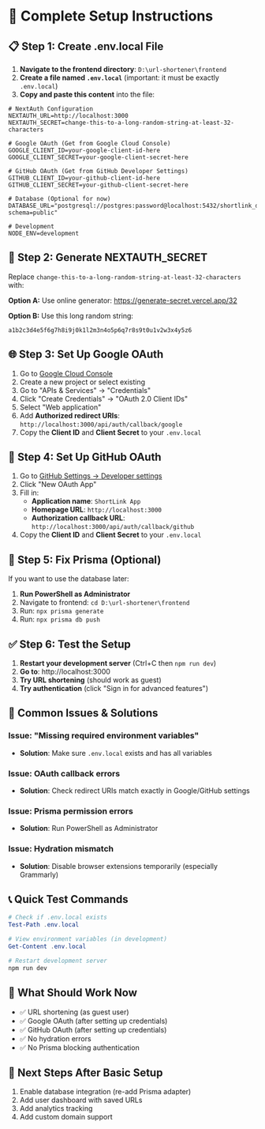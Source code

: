 # 🚀 Complete Setup Instructions

## 📋 **Step 1: Create .env.local File**

1. **Navigate to the frontend directory**: `D:\url-shortener\frontend`
2. **Create a file named `.env.local`** (important: it must be exactly `.env.local`)
3. **Copy and paste this content** into the file:

```env
# NextAuth Configuration
NEXTAUTH_URL=http://localhost:3000
NEXTAUTH_SECRET=change-this-to-a-long-random-string-at-least-32-characters

# Google OAuth (Get from Google Cloud Console)
GOOGLE_CLIENT_ID=your-google-client-id-here
GOOGLE_CLIENT_SECRET=your-google-client-secret-here

# GitHub OAuth (Get from GitHub Developer Settings)
GITHUB_CLIENT_ID=your-github-client-id-here
GITHUB_CLIENT_SECRET=your-github-client-secret-here

# Database (Optional for now)
DATABASE_URL="postgresql://postgres:password@localhost:5432/shortlink_db?schema=public"

# Development
NODE_ENV=development
```

## 🔐 **Step 2: Generate NEXTAUTH_SECRET**

Replace `change-this-to-a-long-random-string-at-least-32-characters` with:

**Option A:** Use online generator: https://generate-secret.vercel.app/32

**Option B:** Use this long random string:
```
a1b2c3d4e5f6g7h8i9j0k1l2m3n4o5p6q7r8s9t0u1v2w3x4y5z6
```

## 🌐 **Step 3: Set Up Google OAuth**

1. Go to [Google Cloud Console](https://console.cloud.google.com/)
2. Create a new project or select existing
3. Go to "APIs & Services" → "Credentials"
4. Click "Create Credentials" → "OAuth 2.0 Client IDs"
5. Select "Web application"
6. Add **Authorized redirect URIs**: `http://localhost:3000/api/auth/callback/google`
7. Copy the **Client ID** and **Client Secret** to your `.env.local`

## 🐙 **Step 4: Set Up GitHub OAuth**

1. Go to [GitHub Settings → Developer settings](https://github.com/settings/developers)
2. Click "New OAuth App"
3. Fill in:
   - **Application name**: `ShortLink App`
   - **Homepage URL**: `http://localhost:3000`
   - **Authorization callback URL**: `http://localhost:3000/api/auth/callback/github`
4. Copy the **Client ID** and **Client Secret** to your `.env.local`

## 🔧 **Step 5: Fix Prisma (Optional)**

If you want to use the database later:

1. **Run PowerShell as Administrator**
2. Navigate to frontend: `cd D:\url-shortener\frontend`
3. Run: `npx prisma generate`
4. Run: `npx prisma db push`

## ✅ **Step 6: Test the Setup**

1. **Restart your development server** (Ctrl+C then `npm run dev`)
2. **Go to**: http://localhost:3000
3. **Try URL shortening** (should work as guest)
4. **Try authentication** (click "Sign in for advanced features")

## 🚨 **Common Issues & Solutions**

### Issue: "Missing required environment variables"
- **Solution**: Make sure `.env.local` exists and has all variables

### Issue: OAuth callback errors
- **Solution**: Check redirect URIs match exactly in Google/GitHub settings

### Issue: Prisma permission errors
- **Solution**: Run PowerShell as Administrator

### Issue: Hydration mismatch
- **Solution**: Disable browser extensions temporarily (especially Grammarly)

## 📞 **Quick Test Commands**

```powershell
# Check if .env.local exists
Test-Path .env.local

# View environment variables (in development)
Get-Content .env.local

# Restart development server
npm run dev
```

## 🎯 **What Should Work Now**

- ✅ URL shortening (as guest user)
- ✅ Google OAuth (after setting up credentials)
- ✅ GitHub OAuth (after setting up credentials)
- ✅ No hydration errors
- ✅ No Prisma blocking authentication

## 📝 **Next Steps After Basic Setup**

1. Enable database integration (re-add Prisma adapter)
2. Add user dashboard with saved URLs
3. Add analytics tracking
4. Add custom domain support 